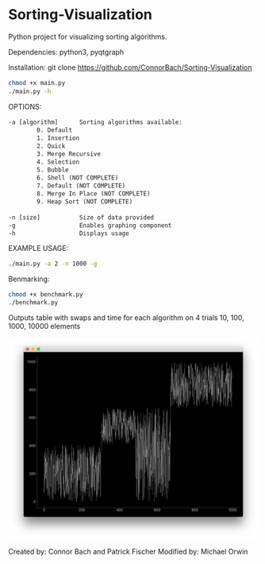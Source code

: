 # Sorting-Visualization

Python project for visualizing sorting algorithms.

Dependencies: python3, pyqtgraph

Installation:
	git clone https://github.com/ConnorBach/Sorting-Visualization

```bash
chmod +x main.py
./main.py -h
```

OPTIONS:

	-a [algorithm]      Sorting algorithms available:
			0. Default
			1. Insertion
			2. Quick
			3. Merge Recursive
			4. Selection
			5. Bubble
			6. Shell (NOT COMPLETE)
			7. Default (NOT COMPLETE)
			8. Merge In Place (NOT COMPLETE)
			9. Heap Sort (NOT COMPLETE)

	-n [size]           Size of data provided
	-g                  Enables graphing component
	-h                  Displays usage

EXAMPLE USAGE:

```bash
./main.py -a 2 -n 1000 -g
```

Benmarking:

```bash
chmod +x benchmark.py
./benchmark.py
```

Outputs table with swaps and time for each algorithm on 4 trials
10, 100, 1000, 10000 elements

![Sorting Visualization](sort2.png)

Created by: Connor Bach and Patrick Fischer
Modified by: Michael Orwin
